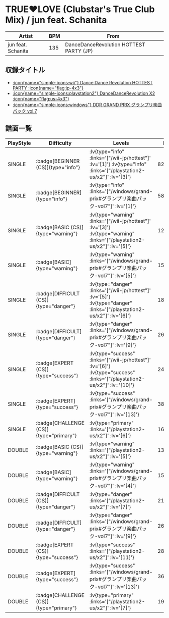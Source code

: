 # TRUE♥LOVE (Clubstar's True Club Mix) / jun feat. Schanita

|Artist|BPM|From|
|------|---|----|
|jun feat. Schanita|135|DanceDanceRevolution HOTTEST PARTY (JP)|

## 収録タイトル

- [ :icon{name="simple-icons:wii"} Dance Dance Revolution HOTTEST PARTY :icon{name="flag:jp-4x3"} ](/wii-jp/hottest)
- [ :icon{name="simple-icons:playstation2"} DanceDanceRevolution X2 :icon{name="flag:us-4x3"} ](/playstation2-us/x2)
- [ :icon{name="simple-icons:windows"} DDR GRAND PRIX グランプリ楽曲パック vol.7](/windows/grand-prix#グランプリ楽曲パック-vol7)

## 譜面一覧

|PlayStyle|Difficulty|Levels|Notes|Movie|
|---------|----------|------|-----|-----|
|SINGLE| :badge[BEGINNER (CS)]{type="info"} | :lv{type="info" :links='["/wii-jp/hottest"]' :lv='[1]'}  :lv{type="info" :links='["/playstation2-us/x2"]' :lv='[3]'} |82/5||
|SINGLE| :badge[BEGINNER]{type="info"} | :lv{type="info" :links='["/windows/grand-prix#グランプリ楽曲パック-vol7"]' :lv='[1]'} |58/1||
|SINGLE| :badge[BASIC (CS)]{type="warning"} | :lv{type="warning" :links='["/wii-jp/hottest"]' :lv='[3]'}  :lv{type="warning" :links='["/playstation2-us/x2"]' :lv='[5]'} |127/5||
|SINGLE| :badge[BASIC]{type="warning"} | :lv{type="warning" :links='["/windows/grand-prix#グランプリ楽曲パック-vol7"]' :lv='[5]'} |153/2||
|SINGLE| :badge[DIFFICULT (CS)]{type="danger"} | :lv{type="danger" :links='["/wii-jp/hottest"]' :lv='[5]'}  :lv{type="danger" :links='["/playstation2-us/x2"]' :lv='[6]'} |186/8||
|SINGLE| :badge[DIFFICULT]{type="danger"} | :lv{type="danger" :links='["/windows/grand-prix#グランプリ楽曲パック-vol7"]' :lv='[9]'} |260/4||
|SINGLE| :badge[EXPERT (CS)]{type="success"} | :lv{type="success" :links='["/wii-jp/hottest"]' :lv='[6]'}  :lv{type="success" :links='["/playstation2-us/x2"]' :lv='[10]'} |249/14||
|SINGLE| :badge[EXPERT]{type="success"} | :lv{type="success" :links='["/windows/grand-prix#グランプリ楽曲パック-vol7"]' :lv='[13]'} |382/5||
|SINGLE| :badge[CHALLENGE (CS)]{type="primary"} | :lv{type="primary" :links='["/playstation2-us/x2"]' :lv='[6]'} |161/8(31)||
|DOUBLE| :badge[BASIC (CS)]{type="warning"} | :lv{type="warning" :links='["/playstation2-us/x2"]' :lv='[5]'} |132/2||
|DOUBLE| :badge[BASIC]{type="warning"} | :lv{type="warning" :links='["/windows/grand-prix#グランプリ楽曲パック-vol7"]' :lv='[4]'} |153/2||
|DOUBLE| :badge[DIFFICULT (CS)]{type="danger"} | :lv{type="danger" :links='["/playstation2-us/x2"]' :lv='[7]'} |210/2||
|DOUBLE| :badge[DIFFICULT]{type="danger"} | :lv{type="danger" :links='["/windows/grand-prix#グランプリ楽曲パック-vol7"]' :lv='[9]'} |260/4||
|DOUBLE| :badge[EXPERT (CS)]{type="success"} | :lv{type="success" :links='["/playstation2-us/x2"]' :lv='[11]'} |282/13||
|DOUBLE| :badge[EXPERT]{type="success"} | :lv{type="success" :links='["/windows/grand-prix#グランプリ楽曲パック-vol7"]' :lv='[13]'} |364/5||
|DOUBLE| :badge[CHALLENGE (CS)]{type="primary"} | :lv{type="primary" :links='["/playstation2-us/x2"]' :lv='[7]'} |196/3(24)||
